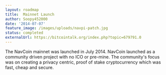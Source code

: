 ```yaml
---
layout: roadmap
title:  Mainnet Launch
author: Soopy452000
date: '2014-07-07'
feature_image: /images/uploads/navpi-patch.jpg
status: completed
externalUrl: https://bitcointalk.org/index.php?topic=679791.0
---
```


The NavCoin mainnet was launched in July 2014. NavCoin launched as a community driven project with no ICO or pre-mine. The community's focus was on creating a privacy centric, proof of stake cryptocurrency which was fast, cheap and secure.
